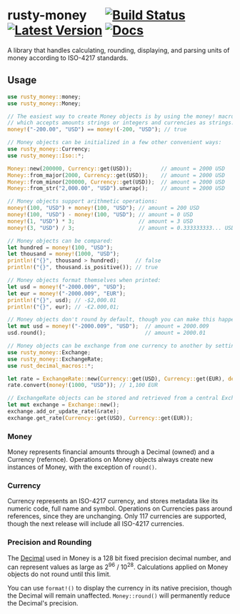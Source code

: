 # rusty-money &emsp; [![Build Status]][travis] [![Latest Version]][crates.io] [![Docs]][docs.rs] 

[Build Status]: https://travis-ci.com/varunsrin/rusty_money.svg?branch=master
[travis]: https://travis-ci.com/varunsrin/rusty_money
[Latest Version]: https://img.shields.io/crates/v/rusty-money.svg
[crates.io]: https://crates.io/crates/rusty-money
[Docs]: https://docs.rs/rusty-money/badge.svg
[docs.rs]: https://docs.rs/rusty-money

A library that handles calculating, rounding, displaying, and parsing units of money according to ISO-4217 standards. 

## Usage

```rust
use rusty_money::money;
use rusty_money::Money;

// The easiest way to create Money objects is by using the money! macro
// which accepts amounts strings or integers and currencies as strings:
money!("-200.00", "USD") == money!(-200, "USD"); // true

// Money objects can be initialized in a few other convenient ways:
use rusty_money::Currency;
use rusty_money::Iso::*;

Money::new(200000, Currency::get(USD));         // amount = 2000 USD
Money::from_major(2000, Currency::get(USD));    // amount = 2000 USD
Money::from_minor(200000, Currency::get(USD));  // amount = 2000 USD
Money::from_str("2,000.00", "USD").unwrap();    // amount = 2000 USD

// Money objects support arithmetic operations:
money!(100, "USD") + money!(100, "USD"); // amount = 200 USD
money!(100, "USD") - money!(100, "USD"); // amount = 0 USD
money!(1, "USD") * 3;                    // amount = 3 USD
money!(3, "USD") / 3;                    // amount = 0.333333333... USD

// Money objects can be compared:
let hundred = money!(100, "USD");
let thousand = money!(1000, "USD");
println!("{}", thousand > hundred);     // false
println!("{}", thousand.is_positive()); // true

// Money objects format themselves when printed:
let usd = money!("-2000.009", "USD");
let eur = money!("-2000.009", "EUR");
println!("{}", usd); // -$2,000.01
println!("{}", eur); // -€2.000,01;

// Money objects don't round by default, though you can make this happen manually:
let mut usd = money!("-2000.009", "USD");  // amount = 2000.009
usd.round();                               // amount = 2000.01

// Money objects can be exchange from one currency to another by setting up an ExchangeRate:
use rusty_money::Exchange;
use rusty_money::ExchangeRate;
use rust_decimal_macros::*;

let rate = ExchangeRate::new(Currency::get(USD), Currency::get(EUR), dec!(1.1)).unwrap();
rate.convert(money!(1000, "USD")); // 1,100 EUR

// ExchangeRate objects can be stored and retrieved from a central Exchange:
let mut exchange = Exchange::new();
exchange.add_or_update_rate(&rate);
exchange.get_rate(Currency::get(USD), Currency::get(EUR));
```

### Money

Money represents financial amounts through a Decimal (owned) and a Currency (refernce). Operations on Money objects 
always create new instances of Money, with the exception of `round()`.

### Currency

Currency represents an ISO-4217 currency, and stores metadata like its numeric code, full name and symbol. Operations
on Currencies pass around references, since they are unchanging. Only 117 currencies are supported, though the next
release will include all ISO-4217 currencies.

### Precision and Rounding

The [Decimal](https://github.com/paupino/rust-decimal) used in Money is a 128 bit fixed precision decimal number, and
can represent values as large as  2<sup>96</sup> / 10<sup>28</sup>. Calculations applied on Money objects do not round
until this limit.

You can use `format!()` to display the currency in its native precision, though the Decimal will remain unaffected.
`Money::round()` will permanently reduce the Decimal's precision.

